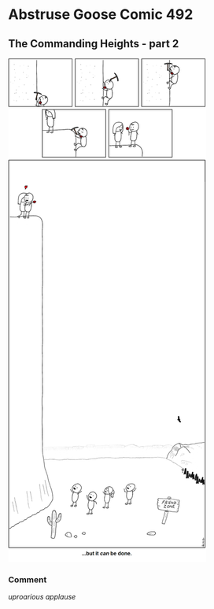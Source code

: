 # Abstruse Goose Comic 492
## The Commanding Heights - part 2

![image](first_round_of_beers_is_on_the_house.png)
### Comment
*uproarious applause*
